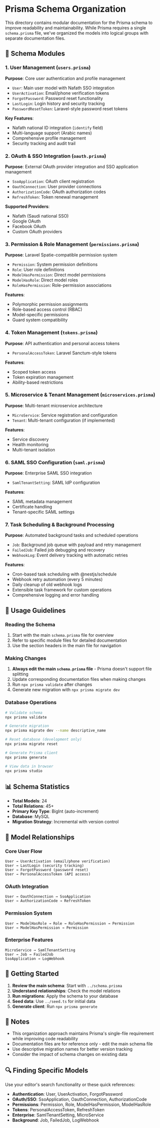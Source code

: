 # Prisma Schema Organization

This directory contains modular documentation for the Prisma schema to improve readability and maintainability. While Prisma requires a single `schema.prisma` file, we've organized the models into logical groups with separate documentation files.

## 📁 Schema Modules

### 1. User Management (`users.prisma`)

**Purpose**: Core user authentication and profile management

- `User`: Main user model with Nafath SSO integration
- `UserActivation`: Email/phone verification tokens
- `ForgotPassword`: Password reset functionality
- `LastLogin`: Login history and security tracking
- `PasswordResetToken`: Laravel-style password reset tokens

**Key Features**:

- Nafath national ID integration (`identify` field)
- Multi-language support (Arabic names)
- Comprehensive profile management
- Security tracking and audit trail

### 2. OAuth & SSO Integration (`oauth.prisma`)

**Purpose**: External OAuth provider integration and SSO application management

- `SsoApplication`: OAuth client registration
- `OauthConnection`: User provider connections
- `AuthorizationCode`: OAuth authorization codes
- `RefreshToken`: Token renewal management

**Supported Providers**:

- Nafath (Saudi national SSO)
- Google OAuth
- Facebook OAuth
- Custom OAuth providers

### 3. Permission & Role Management (`permissions.prisma`)

**Purpose**: Laravel Spatie-compatible permission system

- `Permission`: System permission definitions
- `Role`: User role definitions
- `ModelHasPermission`: Direct model permissions
- `ModelHasRole`: Direct model roles
- `RoleHasPermission`: Role-permission associations

**Features**:

- Polymorphic permission assignments
- Role-based access control (RBAC)
- Model-specific permissions
- Guard system compatibility

### 4. Token Management (`tokens.prisma`)

**Purpose**: API authentication and personal access tokens

- `PersonalAccessToken`: Laravel Sanctum-style tokens

**Features**:

- Scoped token access
- Token expiration management
- Ability-based restrictions

### 5. Microservice & Tenant Management (`microservices.prisma`)

**Purpose**: Multi-tenant microservice architecture

- `MicroService`: Service registration and configuration
- `Tenant`: Multi-tenant configuration (if implemented)

**Features**:

- Service discovery
- Health monitoring
- Multi-tenant isolation

### 6. SAML SSO Configuration (`saml.prisma`)

**Purpose**: Enterprise SAML SSO integration

- `SamlTenantSetting`: SAML IdP configuration

**Features**:

- SAML metadata management
- Certificate handling
- Tenant-specific SAML settings

### 7. Task Scheduling & Background Processing

**Purpose**: Automated background tasks and scheduled operations

- `Job`: Background job queue with payload and retry management
- `FailedJob`: Failed job debugging and recovery
- `WebhookLog`: Event delivery tracking with automatic retries

**Features**:

- Cron-based task scheduling with @nestjs/schedule
- Webhook retry automation (every 5 minutes)
- Daily cleanup of old webhook logs
- Extensible task framework for custom operations
- Comprehensive logging and error handling

## 🔧 Usage Guidelines

### Reading the Schema

1. Start with the main `schema.prisma` file for overview
2. Refer to specific module files for detailed documentation
3. Use the section headers in the main file for navigation

### Making Changes

1. **Always edit the main `schema.prisma` file** - Prisma doesn't support file splitting
2. Update corresponding documentation files when making changes
3. Run `npx prisma validate` after changes
4. Generate new migration with `npx prisma migrate dev`

### Database Operations

```bash
# Validate schema
npx prisma validate

# Generate migration
npx prisma migrate dev --name descriptive_name

# Reset database (development only)
npx prisma migrate reset

# Generate Prisma client
npx prisma generate

# View data in browser
npx prisma studio
```

## 📊 Schema Statistics

- **Total Models**: 24
- **Total Relations**: 45+
- **Primary Key Type**: BigInt (auto-increment)
- **Database**: MySQL
- **Migration Strategy**: Incremental with version control

## 🔗 Model Relationships

### Core User Flow

```
User → UserActivation (email/phone verification)
User → LastLogin (security tracking)
User → ForgotPassword (password reset)
User → PersonalAccessToken (API access)
```

### OAuth Integration

```
User → OauthConnection → SsoApplication
User → AuthorizationCode → RefreshToken
```

### Permission System

```
User → ModelHasRole → Role → RoleHasPermission → Permission
User → ModelHasPermission → Permission
```

### Enterprise Features

```
MicroService → SamlTenantSetting
User → Job → FailedJob
SsoApplication → LogWebhook
```

## 🚀 Getting Started

1. **Review the main schema**: Start with `../schema.prisma`
2. **Understand relationships**: Check the model relations
3. **Run migrations**: Apply the schema to your database
4. **Seed data**: Use `../seed.ts` for initial data
5. **Generate client**: Run `npx prisma generate`

## 📝 Notes

- This organization approach maintains Prisma's single-file requirement while improving code readability
- Documentation files are for reference only - edit the main schema file
- Use descriptive migration names for better version tracking
- Consider the impact of schema changes on existing data

## 🔍 Finding Specific Models

Use your editor's search functionality or these quick references:

- **Authentication**: User, UserActivation, ForgotPassword
- **OAuth/SSO**: SsoApplication, OauthConnection, AuthorizationCode
- **Permissions**: Permission, Role, ModelHasPermission, ModelHasRole
- **Tokens**: PersonalAccessToken, RefreshToken
- **Enterprise**: SamlTenantSetting, MicroService
- **Background**: Job, FailedJob, LogWebhook

